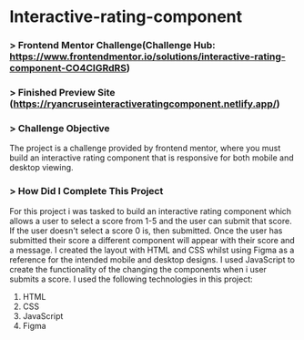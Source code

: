 # Interactive-rating-component

### > Frontend Mentor Challenge(Challenge Hub: https://www.frontendmentor.io/solutions/interactive-rating-component-CO4CIGRdRS)

### > Finished Preview Site (https://ryancruseinteractiveratingcomponent.netlify.app/)

### > Challenge Objective

The project is a challenge provided by frontend mentor, where you must build an interactive rating component that is responsive for both mobile and desktop viewing.

### > How Did I Complete This Project

For this project i was tasked to build an interactive rating component which allows a user to select a score from 1-5 and the user can submit that score. If the user doesn't select a score 0 is, then submitted. Once the user has submitted their score a different component will appear with their score and a message. I created the layout with HTML and CSS whilst using Figma as a reference for the intended mobile and desktop designs. I used JavaScript to create the functionality of the changing the components when i user submits a score. I used the following technologies in this project:

1. HTML
2. CSS
3. JavaScript
4. Figma

